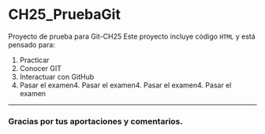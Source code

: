 # CH25_PruebaGit
Proyecto de prueba para Git-CH25
Este proyecto incluye código `HTML` y está pensado para:
1. Practicar
2. Conocer GIT
3. Interactuar con GitHub
4. Pasar el examen4. Pasar el examen4. Pasar el examen4. Pasar el examen
---

### Gracias por tus aportaciones y comentarios.
